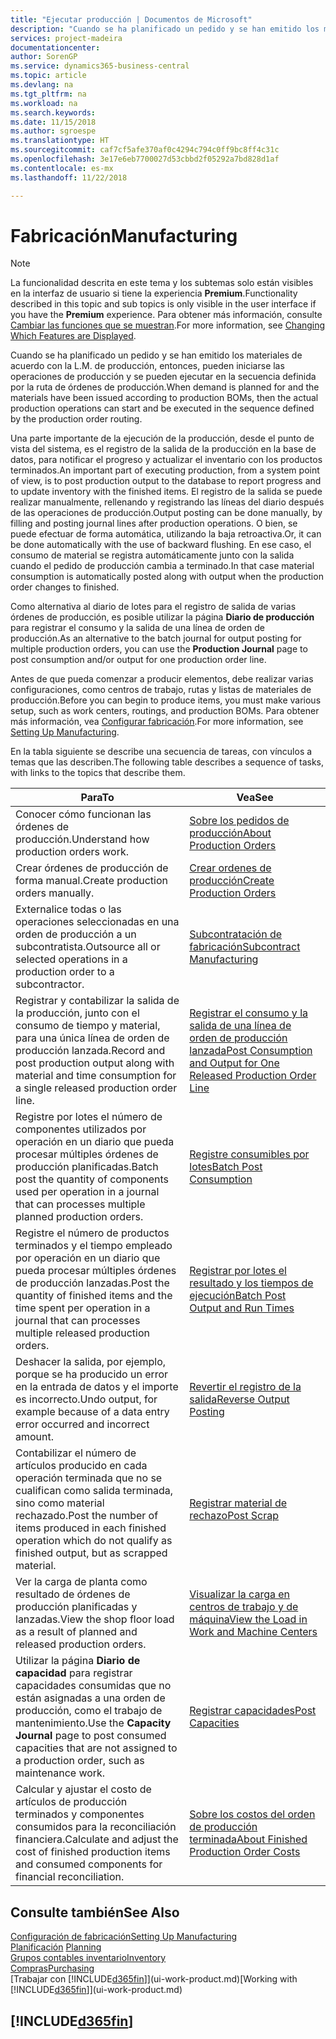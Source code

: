 ```yaml
---
title: "Ejecutar producción | Documentos de Microsoft"
description: "Cuando se ha planificado un pedido y se han emitido los materiales de acuerdo con la L.M. de producción, entonces, pueden iniciarse las operaciones de producción y se pueden ejecutar en la secuencia definida por la ruta de órdenes de producción."
services: project-madeira
documentationcenter: 
author: SorenGP
ms.service: dynamics365-business-central
ms.topic: article
ms.devlang: na
ms.tgt_pltfrm: na
ms.workload: na
ms.search.keywords: 
ms.date: 11/15/2018
ms.author: sgroespe
ms.translationtype: HT
ms.sourcegitcommit: caf7cf5afe370af0c4294c794c0ff9bc8ff4c31c
ms.openlocfilehash: 3e17e6eb7700027d53cbbd2f05292a7bd828d1af
ms.contentlocale: es-mx
ms.lasthandoff: 11/22/2018

---
```

# <a name="manufacturing"></a><span data-ttu-id="2c39c-103">Fabricación</span><span class="sxs-lookup"><span data-stu-id="2c39c-103">Manufacturing</span></span>
> [!NOTE]
> <span data-ttu-id="2c39c-104">La funcionalidad descrita en este tema y los subtemas solo están visibles en la interfaz de usuario si tiene la experiencia **Premium**.</span><span class="sxs-lookup"><span data-stu-id="2c39c-104">Functionality described in this topic and sub topics is only visible in the user interface if you have the **Premium** experience.</span></span> <span data-ttu-id="2c39c-105">Para obtener más información, consulte [Cambiar las funciones que se muestran](ui-experiences.md).</span><span class="sxs-lookup"><span data-stu-id="2c39c-105">For more information, see [Changing Which Features are Displayed](ui-experiences.md).</span></span>

<span data-ttu-id="2c39c-106">Cuando se ha planificado un pedido y se han emitido los materiales de acuerdo con la L.M. de producción, entonces, pueden iniciarse las operaciones de producción y se pueden ejecutar en la secuencia definida por la ruta de órdenes de producción.</span><span class="sxs-lookup"><span data-stu-id="2c39c-106">When demand is planned for and the materials have been issued according to production BOMs, then the actual production operations can start and be executed in the sequence defined by the production order routing.</span></span>  

<span data-ttu-id="2c39c-107">Una parte importante de la ejecución de la producción, desde el punto de vista del sistema, es el registro de la salida de la producción en la base de datos, para notificar el progreso y actualizar el inventario con los productos terminados.</span><span class="sxs-lookup"><span data-stu-id="2c39c-107">An important part of executing production, from a system point of view, is to post production output to the database to report progress and to update inventory with the finished items.</span></span> <span data-ttu-id="2c39c-108">El registro de la salida se puede realizar manualmente, rellenando y registrando las líneas del diario después de las operaciones de producción.</span><span class="sxs-lookup"><span data-stu-id="2c39c-108">Output posting can be done manually, by filling and posting journal lines after production operations.</span></span> <span data-ttu-id="2c39c-109">O bien, se puede efectuar de forma automática, utilizando la baja retroactiva.</span><span class="sxs-lookup"><span data-stu-id="2c39c-109">Or, it can be done automatically with the use of backward flushing.</span></span> <span data-ttu-id="2c39c-110">En ese caso, el consumo de material se registra automáticamente junto con la salida cuando el pedido de producción cambia a terminado.</span><span class="sxs-lookup"><span data-stu-id="2c39c-110">In that case material consumption is automatically posted along with output when the production order changes to finished.</span></span>  

<span data-ttu-id="2c39c-111">Como alternativa al diario de lotes para el registro de salida de varias órdenes de producción, es posible utilizar la página **Diario de producción** para registrar el consumo y la salida de una línea de orden de producción.</span><span class="sxs-lookup"><span data-stu-id="2c39c-111">As an alternative to the batch journal for output posting for multiple production orders, you can use the **Production Journal** page to post consumption and/or output for one production order line.</span></span>

<span data-ttu-id="2c39c-112">Antes de que pueda comenzar a producir elementos, debe realizar varias configuraciones, como centros de trabajo, rutas y listas de materiales de producción.</span><span class="sxs-lookup"><span data-stu-id="2c39c-112">Before you can begin to produce items, you must make various setup, such as work centers, routings, and production BOMs.</span></span> <span data-ttu-id="2c39c-113">Para obtener más información, vea [Configurar fabricación](production-configure-production-processes.md).</span><span class="sxs-lookup"><span data-stu-id="2c39c-113">For more information, see [Setting Up Manufacturing](production-configure-production-processes.md).</span></span>

<span data-ttu-id="2c39c-114">En la tabla siguiente se describe una secuencia de tareas, con vínculos a temas que las describen.</span><span class="sxs-lookup"><span data-stu-id="2c39c-114">The following table describes a sequence of tasks, with links to the topics that describe them.</span></span>   

|<span data-ttu-id="2c39c-115">**Para**</span><span class="sxs-lookup"><span data-stu-id="2c39c-115">**To**</span></span>|<span data-ttu-id="2c39c-116">**Vea**</span><span class="sxs-lookup"><span data-stu-id="2c39c-116">**See**</span></span>|  
|------------|-------------|  
|<span data-ttu-id="2c39c-117">Conocer cómo funcionan las órdenes de producción.</span><span class="sxs-lookup"><span data-stu-id="2c39c-117">Understand how production orders work.</span></span>|[<span data-ttu-id="2c39c-118">Sobre los pedidos de producción</span><span class="sxs-lookup"><span data-stu-id="2c39c-118">About Production Orders</span></span>](production-about-production-orders.md)|
|<span data-ttu-id="2c39c-119">Crear órdenes de producción de forma manual.</span><span class="sxs-lookup"><span data-stu-id="2c39c-119">Create production orders manually.</span></span>|[<span data-ttu-id="2c39c-120">Crear ordenes de producción</span><span class="sxs-lookup"><span data-stu-id="2c39c-120">Create Production Orders</span></span>](production-how-to-create-production-orders.md)|
|<span data-ttu-id="2c39c-121">Externalice todas o las operaciones seleccionadas en una orden de producción a un subcontratista.</span><span class="sxs-lookup"><span data-stu-id="2c39c-121">Outsource all or selected operations in a production order to a subcontractor.</span></span>|[<span data-ttu-id="2c39c-122">Subcontratación de fabricación</span><span class="sxs-lookup"><span data-stu-id="2c39c-122">Subcontract Manufacturing</span></span>](production-how-to-subcontract-manufacturing.md)|
|<span data-ttu-id="2c39c-123">Registrar y contabilizar la salida de la producción, junto con el consumo de tiempo y material, para una única línea de orden de producción lanzada.</span><span class="sxs-lookup"><span data-stu-id="2c39c-123">Record and post production output along with material and time consumption for a single released production order line.</span></span>|[<span data-ttu-id="2c39c-124">Registrar el consumo y la salida de una línea de orden de producción lanzada</span><span class="sxs-lookup"><span data-stu-id="2c39c-124">Post Consumption and Output for One Released Production Order Line</span></span>](production-how-to-register-consumption-and-output.md)|  
|<span data-ttu-id="2c39c-125">Registre por lotes el número de componentes utilizados por operación en un diario que pueda procesar múltiples órdenes de producción planificadas.</span><span class="sxs-lookup"><span data-stu-id="2c39c-125">Batch post the quantity of components used per operation in a journal that can processes multiple planned production orders.</span></span>|[<span data-ttu-id="2c39c-126">Registre consumibles por lotes</span><span class="sxs-lookup"><span data-stu-id="2c39c-126">Batch Post Consumption</span></span>](production-how-to-post-consumption.md)|
|<span data-ttu-id="2c39c-127">Registre el número de productos terminados y el tiempo empleado por operación en un diario que pueda procesar múltiples órdenes de producción lanzadas.</span><span class="sxs-lookup"><span data-stu-id="2c39c-127">Post the quantity of finished items and the time spent per operation in a journal that can processes multiple released production orders.</span></span>|[<span data-ttu-id="2c39c-128">Registrar por lotes el resultado y los tiempos de ejecución</span><span class="sxs-lookup"><span data-stu-id="2c39c-128">Batch Post Output and Run Times</span></span>](production-how-to-post-output-quantity.md)|
|<span data-ttu-id="2c39c-129">Deshacer la salida, por ejemplo, porque se ha producido un error en la entrada de datos y el importe es incorrecto.</span><span class="sxs-lookup"><span data-stu-id="2c39c-129">Undo output, for example because of a data entry error occurred and incorrect amount.</span></span>  |[<span data-ttu-id="2c39c-130">Revertir el registro de la salida</span><span class="sxs-lookup"><span data-stu-id="2c39c-130">Reverse Output Posting</span></span>](production-how-to-reverse-output-posting.md)|  
|<span data-ttu-id="2c39c-131">Contabilizar el número de artículos producido en cada operación terminada que no se cualifican como salida terminada, sino como material rechazado.</span><span class="sxs-lookup"><span data-stu-id="2c39c-131">Post the number of items produced in each finished operation which do not qualify as finished output, but as scrapped material.</span></span>|[<span data-ttu-id="2c39c-132">Registrar material de rechazo</span><span class="sxs-lookup"><span data-stu-id="2c39c-132">Post Scrap</span></span>](production-how-to-post-scrap.md)|
|<span data-ttu-id="2c39c-133">Ver la carga de planta como resultado de órdenes de producción planificadas y lanzadas.</span><span class="sxs-lookup"><span data-stu-id="2c39c-133">View the shop floor load as a result of planned and released production orders.</span></span>|[<span data-ttu-id="2c39c-134">Visualizar la carga en centros de trabajo y de máquina</span><span class="sxs-lookup"><span data-stu-id="2c39c-134">View the Load in Work and Machine Centers</span></span>](production-how-to-view-the-load-on-work-centers.md)|      
|<span data-ttu-id="2c39c-135">Utilizar la página **Diario de capacidad** para registrar capacidades consumidas que no están asignadas a una orden de producción, como el trabajo de mantenimiento.</span><span class="sxs-lookup"><span data-stu-id="2c39c-135">Use the **Capacity Journal** page to post consumed capacities that are not assigned to a production order, such as maintenance work.</span></span>|[<span data-ttu-id="2c39c-136">Registrar capacidades</span><span class="sxs-lookup"><span data-stu-id="2c39c-136">Post Capacities</span></span>](production-how-to-post-capacities.md)|  
|<span data-ttu-id="2c39c-137">Calcular y ajustar el costo de artículos de producción terminados y componentes consumidos para la reconciliación financiera.</span><span class="sxs-lookup"><span data-stu-id="2c39c-137">Calculate and adjust the cost of finished production items and consumed components for financial reconciliation.</span></span>|[<span data-ttu-id="2c39c-138">Sobre los costos del orden de producción terminada</span><span class="sxs-lookup"><span data-stu-id="2c39c-138">About Finished Production Order Costs</span></span>](finance-about-finished-production-order-costs.md)|  

## <a name="see-also"></a><span data-ttu-id="2c39c-139">Consulte también</span><span class="sxs-lookup"><span data-stu-id="2c39c-139">See Also</span></span>  
[<span data-ttu-id="2c39c-140">Configuración de fabricación</span><span class="sxs-lookup"><span data-stu-id="2c39c-140">Setting Up Manufacturing</span></span>](production-configure-production-processes.md)  
<span data-ttu-id="2c39c-141">[Planificación](production-planning.md)    </span><span class="sxs-lookup"><span data-stu-id="2c39c-141">[Planning](production-planning.md)    </span></span>  
[<span data-ttu-id="2c39c-142">Grupos contables inventario</span><span class="sxs-lookup"><span data-stu-id="2c39c-142">Inventory</span></span>](inventory-manage-inventory.md)  
[<span data-ttu-id="2c39c-143">Compras</span><span class="sxs-lookup"><span data-stu-id="2c39c-143">Purchasing</span></span>](purchasing-manage-purchasing.md)  
<span data-ttu-id="2c39c-144">[Trabajar con [!INCLUDE[d365fin](includes/d365fin_md.md)]](ui-work-product.md)</span><span class="sxs-lookup"><span data-stu-id="2c39c-144">[Working with [!INCLUDE[d365fin](includes/d365fin_md.md)]](ui-work-product.md)</span></span>

## [!INCLUDE[d365fin](includes/free_trial_md.md)]  

